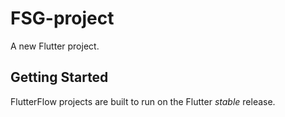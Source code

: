 # FSG-project

A new Flutter project.

## Getting Started

FlutterFlow projects are built to run on the Flutter _stable_ release.
